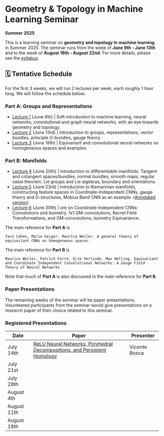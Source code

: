# Geometry & Topology in Machine Learning Seminar
**Summer 2025**  

This is a learning seminar on **geometry and topology in machine learning** in Summer 2025. The seminar runs from the week of **June 9th - June 13th** and to the week of **August 18th - August 22nd**. For more details, please see the [syllabus](syllabus.pdf).

## 🗓️ Tentative Schedule

For the first 3 weeks, we will run 2 lectures per week, each roughly 1 hour long. We will follow the schedule below:
### Part A: Groups and Representations
- [Lecture 1](lectures/lecture_1.pdf) (June 9th) | Soft introduction to machine learning, neural networks, convolutional and graph neural networks, with an eye towards geometry and topology.
- [Lecture 2](lectures/lecture_2.pdf) (June 13rd) | Introduction to groups, representations, vector bundles, principle G-bundles, gauge theory.
- [Lecture 3](lectures/lecture_3.pdf) (June 16th) | Equivariant and convolutional neural networks on homogeneous spaces and examples.

### Part B: Manifolds
- [Lecture 4](lectures/lecture_4.pdf) (June 20th) | Introduction to differentiable manifolds. Tangent and cotangent spaces/bundles, normal bundles, smooth maps, regular value theorem, Lie groups and Lie algebras, boundary and orientations.
- [Lecture 5](lectures/lecture_5.pdf) (June 23rd) | Introduction to Riemannian manifolds, constructing feature spaces in Coordinate-Independent CNNs, gauge theory and G-structures, Mobius Band CNN as an example. ([Annotated version](lectures/lecture_5_annotated.pdf))
- [Lecture 6](lectures/lecture_6.pdf) (June 30th) | ore on Coordinate-Independent CNNs: Convolutions and Isometry. 1x1 GM-convolutions, Kernel Field Transformations, and GM-convolutions, Isometry Equivariance.

The main reference for **Part A** is
```
Taco Cohen, Mario Geiger, Maurice Weiler. A general theory of equivariant CNNs on homogeneous spaces.
```
The main reference for **Part B** is
```
Maurice Weiler, Patrick Forré, Erik Verlinde, Max Welling. Equivariant and Coordinate Independent Convolutional Networks: A Gauge Field Theory of Neural Networks
```
Note that much of **Part A** is also discussed in the main reference for **Part B**. 

### Paper Presentations

The remaining weeks of the seminar will be paper presentations. Volunteered participants from the seminar would give presentations on a research paper of their choice related to this seminar.

### Registered Presentations

| Date    | Paper | Presenter |
| -------- | ------- |------- |
| July 14th|[ReLU Neural Networks, Polyhedral Decompositions, and Persistent Homology](https://arxiv.org/abs/2306.17418)|Vicente Bosca|
| July 21st|||
| July 28th|||
| August 4th|||
| August 11th|||
| August 18th|||
